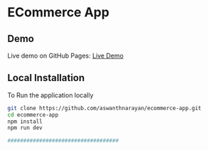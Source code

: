 # ECommerce App

## Demo

Live demo on GitHub Pages:
[Live Demo](https://aswanthnarayan.github.io/ecommerce-app/)


## Local Installation

To Run the application locally

```bash
git clone https://github.com/aswanthnarayan/ecommerce-app.git
cd ecommerce-app
npm install
npm run dev

###################################
